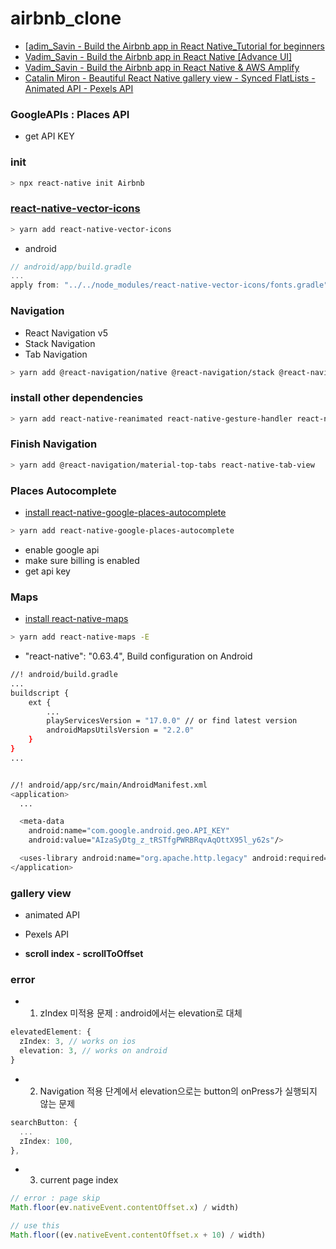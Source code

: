 # airbnb_clone

- [[adim_Savin - Build the Airbnb app in React Native_Tutorial for beginners](https://www.youtube.com/watch?v=ZxkmTsEYfg8)
- [Vadim_Savin - Build the Airbnb app in React Native [Advance UI]](https://www.youtube.com/watch?v=2zy2qX1eR6E)
- [Vadim_Savin - Build the Airbnb app in React Native & AWS Amplify](https://www.youtube.com/watch?v=ch2oOdnLkqw)
- [Catalin Miron - Beautiful React Native gallery view - Synced FlatLists - Animated API - Pexels API](https://www.youtube.com/watch?v=gjC2oUJhePE)

### GoogleAPIs : Places API

- get API KEY

### init

```sh
> npx react-native init Airbnb
```

### [react-native-vector-icons](https://github.com/oblador/react-native-vector-icons)

```sh
> yarn add react-native-vector-icons
```

- android

```ts
// android/app/build.gradle
...
apply from: "../../node_modules/react-native-vector-icons/fonts.gradle"
```

### Navigation

- React Navigation v5
- Stack Navigation
- Tab Navigation

```sh
> yarn add @react-navigation/native @react-navigation/stack @react-navigation/bottom-tabs @react-navigation/material-top-tabs
```

### install other dependencies

```sh
> yarn add react-native-reanimated react-native-gesture-handler react-native-screens react-native-safe-area-context @react-native-community/masked-view
```

### Finish Navigation

```sh
> yarn add @react-navigation/material-top-tabs react-native-tab-view
```

### Places Autocomplete

- [install react-native-google-places-autocomplete](https://github.com/FaridSafi/react-native-google-places-autocomplete)

```sh
> yarn add react-native-google-places-autocomplete
```

- enable google api
- make sure billing is enabled
- get api key

### Maps

- [install react-native-maps](https://github.com/react-native-maps/react-native-maps/blob/master/docs/installation.md)

```sh
> yarn add react-native-maps -E
```

- "react-native": "0.63.4", Build configuration on Android

```sh
//! android/build.gradle
...
buildscript {
    ext {
        ...
        playServicesVersion = "17.0.0" // or find latest version
        androidMapsUtilsVersion = "2.2.0"
    }
}
...


//! android/app/src/main/AndroidManifest.xml
<application>
  ...

  <meta-data
    android:name="com.google.android.geo.API_KEY"
    android:value="AIzaSyDtg_z_tRSTfgPWRBRqvAqOttX95l_y62s"/>

  <uses-library android:name="org.apache.http.legacy" android:required="false"/>
</application>
```

### gallery view

- animated API
- Pexels API

- **scroll index - scrollToOffset**

### error

- 1. zIndex 미적용 문제 : android에서는 elevation로 대체

```ts
elevatedElement: {
  zIndex: 3, // works on ios
  elevation: 3, // works on android
}
```

- 2. Navigation 적용 단계에서 elevation으로는 button의 onPress가 실행되지 않는 문제

```ts
searchButton: {
  ...
  zIndex: 100,
},
```

- 3. current page index

```ts
// error : page skip
Math.floor(ev.nativeEvent.contentOffset.x) / width)

// use this
Math.floor((ev.nativeEvent.contentOffset.x + 10) / width)
```
